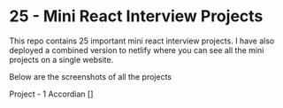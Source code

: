 # 25 - Mini React Interview Projects

This repo contains 25 important mini react interview projects.
I have also deployed a combined version to netlify where you can see all the mini projects on a single website.


Below are the screenshots of all the projects

Project - 1  Accordian []


